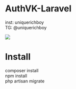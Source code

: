 # AuthVK-Laravel

inst: uniquerichboy </br>
TG: @uniquerichboy

<img src="https://i.imgur.com/GpzeMoL.png">

# Install
composer install </br>
npm install </br>
php artisan migrate </br>

